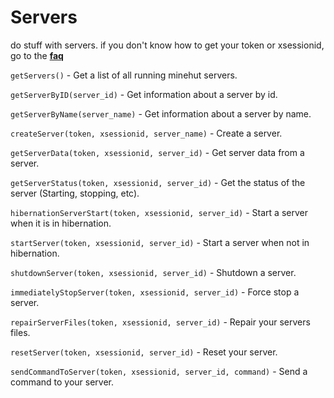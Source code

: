 # Servers
do stuff with servers.
if you don't know how to get your token or xsessionid, go to the [**faq**](api/other/faq)

`getServers()` - Get a list of all running minehut servers.

`getServerByID(server_id)` - Get information about a server by id.

`getServerByName(server_name)` - Get information about a server by name.

`createServer(token, xsessionid, server_name)` - Create a server.

`getServerData(token, xsessionid, server_id)` - Get server data from a server.

`getServerStatus(token, xsessionid, server_id)` - Get the status of the server (Starting, stopping, etc). 

`hibernationServerStart(token, xsessionid, server_id)` - Start a server when it is in hibernation.

`startServer(token, xsessionid, server_id)` - Start a server when not in hibernation.

`shutdownServer(token, xsessionid, server_id)` - Shutdown a server.

`immediatelyStopServer(token, xsessionid, server_id)` - Force stop a server.

`repairServerFiles(token, xsessionid, server_id)` - Repair your servers files.

`resetServer(token, xsessionid, server_id)` - Reset your server.

`sendCommandToServer(token, xsessionid, server_id, command)` - Send a command to your server.